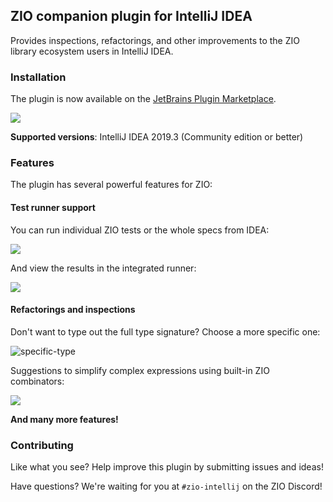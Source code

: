 ## ZIO companion plugin for IntelliJ IDEA

Provides inspections, refactorings, and other improvements to the ZIO library ecosystem users in IntelliJ IDEA.

### Installation

The plugin is now available on the [JetBrains Plugin Marketplace](https://plugins.jetbrains.com/plugin/13820-zio-for-intellij).

![](https://user-images.githubusercontent.com/601206/74926361-6fb1f480-53de-11ea-820a-fca2958716f0.png)

**Supported versions**: IntelliJ IDEA 2019.3 (Community edition or better)

### Features

The plugin has several powerful features for ZIO:

#### Test runner support

You can run individual ZIO tests or the whole specs from IDEA:

![](https://user-images.githubusercontent.com/601206/74926800-21e9bc00-53df-11ea-88cf-0702a5d79368.png)

And view the results in the integrated runner:

![](https://user-images.githubusercontent.com/601206/74926840-37f77c80-53df-11ea-9991-ebd4b870d857.png)

#### Refactorings and inspections

Don't want to type out the full type signature? Choose a more specific one:

![specific-type](https://user-images.githubusercontent.com/601206/74927065-a0def480-53df-11ea-934a-f74aebaf2c54.gif)

Suggestions to simplify complex expressions using built-in ZIO combinators:

![](https://user-images.githubusercontent.com/601206/74927181-d08dfc80-53df-11ea-922d-15bbe471f736.gif)

**And many more features!**

### Contributing

Like what you see? Help improve this plugin by submitting issues and ideas!

Have questions? We're waiting for you at `#zio-intellij` on the ZIO Discord!